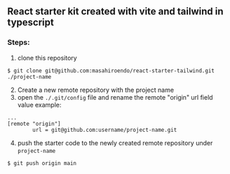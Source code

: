 ## React starter kit created with vite and tailwind in typescript

### Steps:

1. clone this repository

```shell
$ git clone git@github.com:masahiroendo/react-starter-tailwind.git ./project-name
```

2. Create a new remote repository with the project name
3. open the `./.git/config` file and rename the remote "origin" url field value
   example:

```shell
...
[remote "origin"]
        url = git@github.com:username/project-name.git
```

4. push the starter code to the newly created remote repository under `project-name`

```shell
$ git push origin main
```
